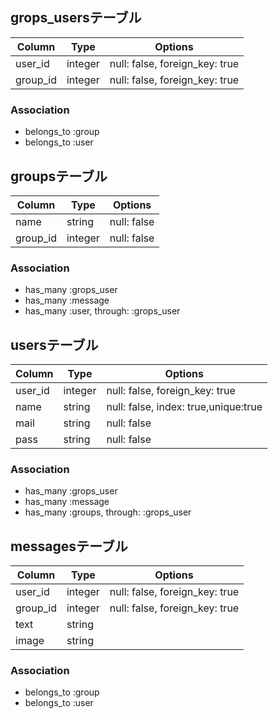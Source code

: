 ## grops_usersテーブル

|Column|Type|Options|
|------|----|-------|
|user_id|integer|null: false, foreign_key: true|
|group_id|integer|null: false, foreign_key: true|

### Association
- belongs_to :group
- belongs_to :user

## groupsテーブル

|Column|Type|Options|
|------|----|-------|
|name|string|null: false|
|group_id|integer|null: false|

### Association
- has_many :grops_user
- has_many :message
- has_many :user, through: :grops_user

## usersテーブル

|Column|Type|Options|
|------|----|-------|
|user_id|integer|null: false, foreign_key: true|
|name|string|null: false, index: true,unique:true|
|mail|string|null: false|
|pass|string|null: false|


### Association
- has_many :grops_user
- has_many :message
- has_many :groups, through: :grops_user

## messagesテーブル

|Column|Type|Options|
|------|----|-------|
|user_id|integer|null: false, foreign_key: true|
|group_id|integer|null: false, foreign_key: true|
|text|string|
|image|string|

### Association
- belongs_to :group
- belongs_to :user
